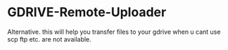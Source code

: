 # GDRIVE-Remote-Uploader
Alternative. this will help you transfer files to your gdrive when u cant use scp ftp etc. are not available. 
